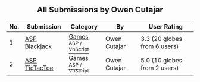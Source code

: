 ﻿<div align="center">

## All Submissions by Owen Cutajar

</div>

No.  | Submission | Category | By   | User Rating
---- | ---------- | -------- | ---- | -----------
1 | [ASP Blackjack<br />](https://github.com/Planet-Source-Code/owen-cutajar-asp-blackjack__4-6425) | [Games<br /><sup>ASP / VbScript</sup>](../ByCategory/games__4-13.md) | Owen Cutajar | 3.3 (20 globes from 6 users)
2 | [ASP TicTacToe<br />](https://github.com/Planet-Source-Code/owen-cutajar-asp-tictactoe__4-6364) | [Games<br /><sup>ASP / VbScript</sup>](../ByCategory/games__4-13.md) | Owen Cutajar | 5.0 (10 globes from 2 users)
